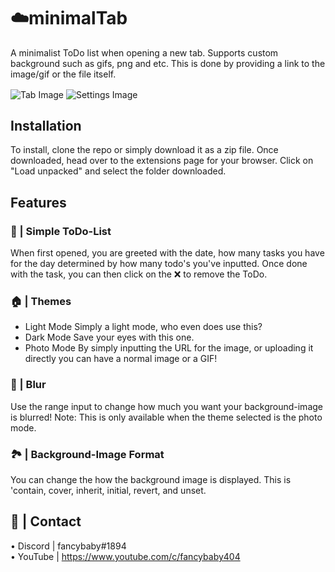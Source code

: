 # ☁️minimalTab
A minimalist ToDo list when opening a new tab. Supports custom background such as gifs, png and etc. This is done by providing a link to the image/gif or the file itself.

<img align="center" src="https://user-images.githubusercontent.com/53817791/138503018-3b410221-d969-477f-a885-0b2dc52edd27.png" alt="Tab Image">
<img align="center" src="https://user-images.githubusercontent.com/53817791/138499343-f3343f00-cb11-426a-922f-ff61cf5a10fd.png" alt="Settings Image">

## Installation
To install, clone the repo or simply download it as a zip file. Once downloaded, head over to the extensions page for your browser. Click on "Load unpacked" and select the folder downloaded.

## Features

### 📒 | Simple ToDo-List
When first opened, you are greeted with the date, how many tasks you have for the day determined by how many todo's you've inputted. Once done with the task, you can then click on the ❌ to remove the ToDo.

### 🏠 | Themes
  - Light Mode
    Simply a light mode, who even does use this?
  - Dark Mode
    Save your eyes with this one.
  - Photo Mode
    By simply inputting the URL for the image, or uploading it directly you can have a normal image or a GIF!
    
### 🔵 | Blur
Use the range input to change how much you want your background-image is blurred!
Note: This is only available when the theme selected is the photo mode.

### 🏞️ | Background-Image Format
You can change the how the background image is displayed. This is 'contain, cover, inherit, initial, revert, and unset.

## 👥 | Contact
• Discord | fancybaby#1894 <br />
• YouTube | https://www.youtube.com/c/fancybaby404 <br />
